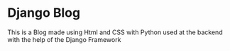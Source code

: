 # Django Blog
 This is a Blog made using Html and CSS with Python used at the backend with the help of the Django Framework
